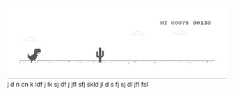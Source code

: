![image](https://github.com/sudimuk2017/qwaszx/blob/main/dino.gif)
j
d
n     cn   k  ldf    j  lk  sj    df   j    jfl     sfj  skld    jl   d  s    fj     sj    dl     jfl    fsl

